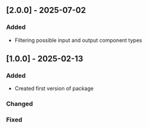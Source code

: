 ## [2.0.0] - 2025-07-02

### Added

- Filtering possible input and output component types

## [1.0.0] - 2025-02-13

### Added

- Created first version of package

### Changed

### Fixed

[//]: # (- [PROJECTNAME-UUUU]&#40;http://tickets.projectname.com/browse/PROJECTNAME-UUUU&#41;)

[//]: # (  MINOR Fix module foo tests)